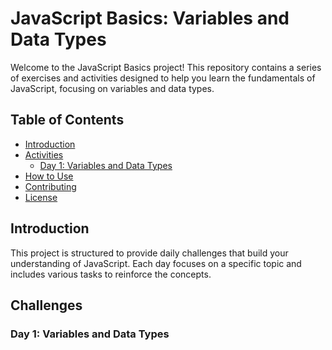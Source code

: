 # JavaScript Basics: Variables and Data Types

Welcome to the JavaScript Basics project! This repository contains a series of exercises and activities designed to help you learn the fundamentals of JavaScript, focusing on variables and data types.

## Table of Contents

- [Introduction](#introduction)
- [Activities](#activities)
  - [Day 1: Variables and Data Types](#day-1-variables-and-data-types)
- [How to Use](#how-to-use)
- [Contributing](#contributing)
- [License](#license)

## Introduction

This project is structured to provide daily challenges that build your understanding of JavaScript. Each day focuses on a specific topic and includes various tasks to reinforce the concepts.

## Challenges

### Day 1: Variables and Data Types
